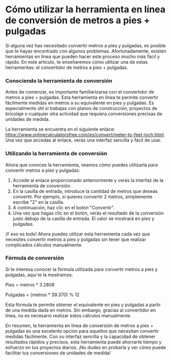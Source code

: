 Cómo utilizar la herramienta en línea de conversión de metros a pies + pulgadas
===============================================================================

Si alguna vez has necesitado convertir metros a pies y pulgadas, es posible que te hayas encontrado con algunos problemas. Afortunadamente, existen herramientas en línea que pueden hacer este proceso mucho más fácil y rápido. En este artículo, te enseñaremos cómo utilizar una de estas herramientas: el convertidor de metros a pies + pulgadas.

### Conociendo la herramienta de conversión

Antes de comenzar, es importante familiarizarse con el convertidor de metros a pies + pulgadas. Esta herramienta en línea te permite convertir fácilmente medidas en metros a su equivalente en pies y pulgadas. Es especialmente útil si trabajas con planos de construcción, proyectos de bricolaje o cualquier otra actividad que requiera conversiones precisas de unidades de medida.

La herramienta se encuentra en el siguiente enlace: <https://www.onlinecalculatorsfree.com/es/convert/meter-to-feet-inch.html>. Una vez que accedas al enlace, verás una interfaz sencilla y fácil de usar.

### Utilizando la herramienta de conversión

Ahora que conoces la herramienta, veamos cómo puedes utilizarla para convertir metros a pies y pulgadas:

1. Accede al enlace proporcionado anteriormente y verás la interfaz de la herramienta de conversión.
2. En la casilla de entrada, introduce la cantidad de metros que deseas convertir. Por ejemplo, si quieres convertir 2 metros, simplemente escribe "2" en la casilla.
3. A continuación, haz clic en el botón "Convertir".
4. Una vez que hagas clic en el botón, verás el resultado de la conversión justo debajo de la casilla de entrada. El valor se mostrará en pies y pulgadas.

¡Y eso es todo! Ahora puedes utilizar esta herramienta cada vez que necesites convertir metros a pies y pulgadas sin tener que realizar complicados cálculos manualmente.

### Fórmula de conversión

Si te interesa conocer la fórmula utilizada para convertir metros a pies y pulgadas, aquí te la mostramos:

Pies = metros \* 3.2808

Pulgadas = (metros \* 39.370) % 12

Esta fórmula te permite obtener el equivalente en pies y pulgadas a partir de una medida dada en metros. Sin embargo, gracias al convertidor en línea, no es necesario realizar estos cálculos manualmente.

En resumen, la herramienta en línea de conversión de metros a pies + pulgadas es una excelente opción para aquellos que necesitan convertir medidas fácilmente. Con su interfaz sencilla y la capacidad de obtener resultados rápidos y precisos, esta herramienta puede ahorrarte tiempo y esfuerzo en tus proyectos diarios. ¡No dudes en probarla y ver cómo puede facilitar tus conversiones de unidades de medida!